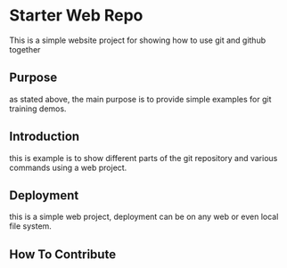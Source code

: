 # Starter Web Repo

This is a simple website project for
showing how to use git and github together

## Purpose

as stated above, the main purpose is to
provide simple examples for git training
demos.

## Introduction

this is example is to show different parts
of the git repository and various commands
using a web project.

## Deployment

this is a simple web project, 
deployment can be on any web or even local
file system.

## How To Contribute